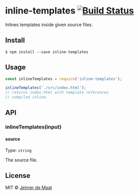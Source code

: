 # inline-templates [![Build Status](https://travis-ci.org/jelmerdemaat/inline-templates.svg?branch=master)](https://travis-ci.org/jelmerdemaat/inline-templates)

Inlines templates inside given source files.

## Install

```
$ npm install --save inline-templates
```

## Usage

```js
const inlineTemplates = require('inline-templates');

inlineTemplates('./src/index.html');
// returns index.html with template references
// compiled inline.
```

## API

### inlineTemplates(input)

#### source

Type: `string`

The source file.

## License

MIT © [Jelmer de Maat](http://jelmerdemaat.nl)

